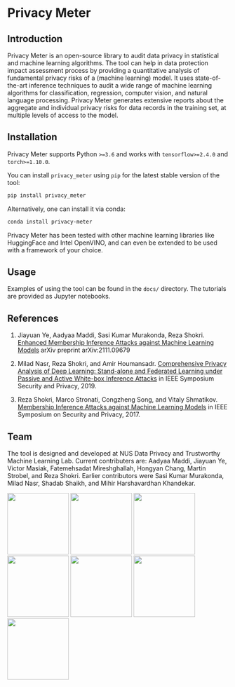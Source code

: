 # Privacy Meter

## Introduction

Privacy Meter is an open-source library to audit data privacy in statistical and machine learning algorithms. The tool can help in data protection impact assessment process by providing a quantitative analysis of fundamental privacy risks of a (machine learning) model. It uses state-of-the-art inference techniques to audit a wide range of machine learning algorithms for classification, regression, computer vision, and natural language processing. Privacy Meter generates extensive reports about the aggregate and individual privacy risks for data records in the training set, at multiple levels of access to the model.

## Installation

Privacy Meter supports Python `>=3.6` and works with `tensorflow>=2.4.0` and `torch>=1.10.0`.

You can install `privacy_meter` using `pip` for the latest stable version of the tool:

```bash
pip install privacy_meter
```

Alternatively, one can install it via conda:

```bash
conda install privacy-meter
```

Privacy Meter has been tested with other machine learning libraries like HuggingFace and Intel OpenVINO, and can even be extended to be used with a framework of your choice. 

## Usage

Examples of using the tool can be found in the `docs/` directory. The tutorials are provided as Jupyter notebooks.

## References

1. Jiayuan Ye, Aadyaa Maddi, Sasi Kumar Murakonda, Reza Shokri. [Enhanced Membership Inference Attacks against Machine Learning Models](https://arxiv.org/pdf/2111.09679.pdf) arXiv preprint arXiv:2111.09679

2. Milad Nasr, Reza Shokri, and Amir Houmansadr. [Comprehensive Privacy Analysis of Deep Learning: Stand-alone and Federated Learning under Passive and Active White-box Inference Attacks](https://www.comp.nus.edu.sg/~reza/files/Shokri-SP2019.pdf) in IEEE Symposium Security and Privacy, 2019.

3. Reza Shokri, Marco Stronati, Congzheng Song, and Vitaly Shmatikov. [Membership Inference Attacks against Machine Learning Models](https://www.comp.nus.edu.sg/~reza/files/Shokri-SP2017.pdf) in IEEE Symposium on Security and Privacy, 2017.

## Team

The tool is designed and developed at NUS Data Privacy and Trustworthy Machine Learning Lab. Current contributers are: Aadyaa Maddi, Jiayuan Ye, Victor Masiak, Fatemehsadat Mireshghallah, Hongyan Chang, Martin Strobel, and Reza Shokri. Earlier contributors were Sasi Kumar Murakonda, Milad Nasr, Shadab Shaikh, and Mihir Harshavardhan Khandekar.

<p float="left">
<img src="https://www.comp.nus.edu.sg/~reza/img/aadyaa.jpg" height="140"/>
<img src="https://www.comp.nus.edu.sg/~reza/img/jiayuan.jpg" height="140"/>
<img src="https://www.comp.nus.edu.sg/~reza/img/victor.jpg" height="140"/>
<img src="https://cseweb.ucsd.edu//~fmireshg/pic.jpg" height="140"/>
<img src="https://www.comp.nus.edu.sg/~reza/img/martin.jpg" height="140"/>
<img src="https://www.comp.nus.edu.sg/~reza/img/hongyan.jpg" height="140"/>  
<img src="https://www.comp.nus.edu.sg/~reza/img/reza.jpg" height="140"/>
</p>
